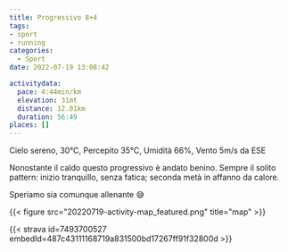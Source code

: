 ```yaml
---
title: Progressivo 8+4
tags:
- sport
- running
categories:
  - Sport
date: 2022-07-19 13:08:42

activitydata:
  pace: 4:44min/km
  elevation: 31mt
  distance: 12.01km
  duration: 56:49
places: []
---
```


Cielo sereno, 30°C, Percepito 35°C, Umidità 66%, Vento 5m/s da ESE

<!--more-->

Nonostante il caldo questo progressivo è andato benino. Sempre il solito pattern: inizio tranquillo, senza fatica; seconda metà in affanno da calore.

Speriamo sia comunque allenante 😅


{{< figure src="20220719-activity-map_featured.png" title="map" >}}


{{< strava id=7493700527 embedId=487c43111168719a831500bd17267ff91f32800d >}}
